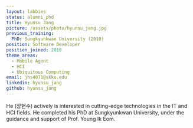 ```yaml
---
layout: labbies
status: alumni_phd
title: Hyunsu Jang
picture: /assets/photo/hyunsu_jang.jpg
previous_training:
  PhD: Sungkyunkwan University (2010)
position: Software Developer
position_joined: 2010
theme_areas:
  - Mobile Agent
  - HCI
  - Ubiquitous Computing
email: jhs4071@skku.edu
linkedin: hyunsu_jang
github: hyunsu_jang
---
```


He (장현수) actively is interested in cutting-edge technologies in the IT and HCI fields. He completed his PhD at Sungkyunkwan University, under the guidance and support of Prof. Young Ik Eom.

 
